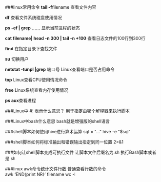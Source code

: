 ###linux常用命令
**tail -f**filename 查看文件内容

**df** 查看文件系统磁盘使用情况

**ps -ef | grep ……** 显示当前进程的状态

**cat filename| head -n 300 | tail -n +100** 查看日志文件的100行到300行

**find** 在指定目录下查找文件

**su** 切换用户

**netstat -tunpl |grep** 端口号  Linux查看端口是否占用命令

**top**   Linux查看CPU使用情况命令

**free**  Linux系统查看内存使用情况

**ps aux**查看进程



###Linux中 #! 表示什么意思？
用于指定由哪个解释器来执行脚本


###Linux中bash什么意思
bash就是增强版的shell语言

###shell脚本如何使用hive进行算术运算
sql = "..." 
hive -e "$sql" 


###shell脚本如何将标准输出和错误输出指定到同一位置 
 2>&1

###如何让shell脚本变成可执行文件
让脚本文件后缀名为.sh
执行Bash脚本或者是 sh 

###linux awk命令统计文件行数 普通查看行数的命令     
awk ‘END{print NR}’ filename 
wc -l

